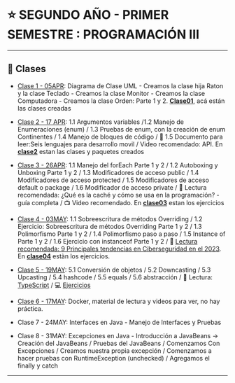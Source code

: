 # :star: SEGUNDO AÑO - PRIMER SEMESTRE : PROGRAMACIÓN III

---

## :book: Clases

- [Clase 1 - 05APR](https://github.com/eugenia1984/UTN-FRSR-Programacion/blob/main/2do_anio_1er_semestre/programacion_3/clase01.md): Diagrama de Clase UML - Creamos la clase hija Raton y la clase Teclado - Creamos la clase Monitor - Creamos la clase Computadora - Creamos la clase Orden: Parte 1 y 2. [**Clase01**](https://github.com/eugenia1984/UTN-FRSR-Programacion/tree/main/2do_anio_1er_semestre/programacion_3/clase01), acá están las clases creadas

- [Clase 2 - 17 APR](https://github.com/eugenia1984/UTN-FRSR-Programacion/blob/main/2do_anio_1er_semestre/programacion_3/clase02.md): 1.1 Argumentos variables /1.2 Manejo de Enumeraciones (enum) / 1.3 Pruebas de enum, con la creación de enum Continentes / 1.4 Manejo de bloques de código / :book: 1.5 Documento para leer:Seis lenguajes para desarrollo movil / Video recomendado: API. En [**clase2**](https://github.com/eugenia1984/UTN-FRSR-Programacion/tree/main/2do_anio_1er_semestre/programacion_3/clase2) estan las clases y paquetes creados

- [Clase 3 - 26APR](https://github.com/eugenia1984/UTN-FRSR-Programacion/blob/main/2do_anio_1er_semestre/programacion_3/clase03.md): 1.1 Manejo del forEach Parte 1 y 2 / 1.2 Autoboxing y Unboxing Parte 1 y 2 / 1.3 Modificadores de acceso public / 1.4 Modificadores de acceso protected / 1.5 Modificadores de acceso default o package / 1.6 Modificador de acceso private / :book: Lectura recomendada: ¿Qué es la caché y cómo se usa en la programación? -guía completa / :tv: Video recomendado. En [**clase03**](https://github.com/eugenia1984/UTN-FRSR-Programacion/tree/main/2do_anio_1er_semestre/programacion_3/clase03) estan los ejercicios

- [Clase 4 - 03MAY](https://github.com/eugenia1984/UTN-FRSR-Programacion/blob/main/2do_anio_1er_semestre/programacion_3/clase04.md): 1.1 Sobreescritura de métodos Overriding / 1.2 Ejercicio: Sobreescritura de métodos Overriding Parte 1 y 2 / 1.3 Polimorfismo Parte 1 y 2 / 1.4 Polimorfismo paso a paso / 1.5 Instance of Parte 1 y 2 / 1.6 Ejercicio con instanceof Parte 1 y 2 / :book: [Lectura recomendada: 9 Principales tendencias en Ciberseguridad en el 2023](https://achirou.com/principales-tendencias-en-ciberseguridad/?utm_content=educational&utm_source=email-sendgrid&utm_medium=5088112&utm_campaign=2023-05-01&utm_term=24645730). En [**clase04**](https://github.com/eugenia1984/UTN-FRSR-Programacion/tree/main/2do_anio_1er_semestre/programacion_3/clase04) estàn los ejercicios.

- [Clase 5 - 19MAY](https://github.com/eugenia1984/UTN-FRSR-Programacion/blob/main/2do_anio_1er_semestre/programacion_3/clase05.md): 5.1 Conversión de objetos / 5.2 Downcasting / 5.3 Upcasting / 5.4 hashcode / 5.5 equals / 5.6 abstracción / :book: Lectura: [TypeScript](https://github.com/eugenia1984/UTN-FRSR-Programacion/blob/main/2do_anio_1er_semestre/programacion_3/clase05.md) / :computer: [Ejercicios](https://github.com/eugenia1984/UTN-FRSR-Programacion/tree/main/2do_anio_1er_semestre/programacion_3/clase05)

- [Clase 6 - 17MAY](https://github.com/eugenia1984/UTN-FRSR-Programacion/blob/main/2do_anio_1er_semestre/programacion_3/clase06.md): Docker, material de lectura y videos para ver, no hay práctica.

- Clase 7 - 24MAY: Interfaces en Java - Manejo de Interfaces y Pruebas

- Clase 8 - 31MAY: Excepciones en Java -  Introducción a JavaBeans -> Creación del JavaBeans / Pruebas del JavaBeans /  Comenzamos Con Excepciones / Creamos nuestra propia excepción / Comenzamos a hacer pruebas con RuntimeException (unchecked) / Agregamos el finally y catch

---
